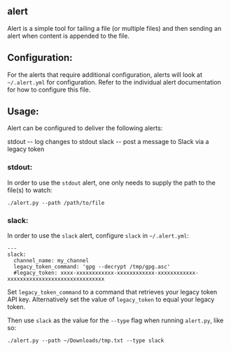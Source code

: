 ## alert

Alert is a simple tool for tailing a file (or multiple files) and then sending an alert when content is appended to the file.


## Configuration:

For the alerts that require additional configuration, alerts will look at `~/.alert.yml` for configuration. Refer to the individual alert documentation for how to configure this file.


## Usage:

Alert can be configured to deliver the following alerts:

stdout -- log changes to stdout
slack -- post a message to Slack via a legacy token


### stdout:

In order to use the `stdout` alert, one only needs to supply the path to the file(s) to watch:

`./alert.py --path /path/to/file`


### slack:

In order to use the `slack` alert, configure `slack` in `~/.alert.yml`:

```
---
slack:
  channel_name: my_channel
  legacy_token_command: 'gpg --decrypt /tmp/gpg.asc'
  #legacy_token: xxxx-xxxxxxxxxxxx-xxxxxxxxxxxx-xxxxxxxxxxxx-xxxxxxxxxxxxxxxxxxxxxxxxxxxxxxx
```

Set `legacy_token_command` to a command that retrieves your legacy token API key. Alternatively set the value of `legacy_token` to equal your legacy token.

Then use `slack` as the value for the `--type` flag when running `alert.py`, like so:

`./alert.py --path ~/Downloads/tmp.txt --type slack`
